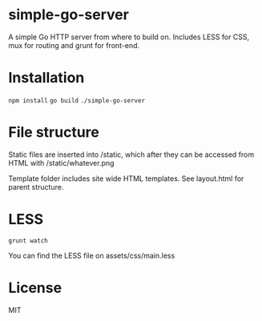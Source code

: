 simple-go-server
================

A simple Go HTTP server from where to build on. Includes LESS for CSS, mux for routing and grunt for front-end.

# Installation
`npm install`
`go build`
`./simple-go-server`

# File structure

Static files are inserted into /static, which after they can be accessed from HTML with /static/whatever.png

Template folder includes site wide HTML templates. See layout.html for parent structure.

# LESS

`grunt watch`

You can find the LESS file on assets/css/main.less

# License

MIT

